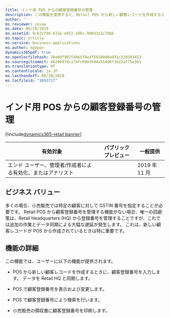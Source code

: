 ```yaml
---
title: インド用 POS からの顧客登録番号の管理
description: この機能を使用すると、Retail POS から新しい顧客レコードを作成するときに、GSTIN などの顧客の登録番号を入力できます。 登録番号は、請求書作成およびレポート作成の目的にも使用されます。
author: ''
ms.reviewer: josaw
ms.date: 06/18/2019
ms.assetid: 9c63278d-615e-e911-a96c-000d3a1c7bbb
ms.topic: article
ms.service: business-applications
ms.author: epopov
dynamics365pdf: true
ms.openlocfilehash: 20a0df902fdb65f0edf59100d0a931c328503453
ms.sourcegitcommit: 4620697dc1f4fc6903504a55406f3d22af75e361
ms.translationtype: HT
ms.contentlocale: ja-JP
ms.lasthandoff: 06/20/2019
ms.locfileid: "1693717"
---
```

# <a name="management-of-customer-registration-numbers-from-pos-for-india"></a>インド用 POS からの顧客登録番号の管理
[!include[dynamics365-retail banner](../includes/dynamics365-retail.md)]

| 有効対象    |  パブリック プレビュー | 一般提供 | 
| ---------- | ---------- |---------- |
|エンド ユーザー、管理者/作成者による有効化、またはアナリスト|| 2019 年 11 月|


## <a name="business-value"></a>ビジネス バリュー
<!-- bv start -->
多くの場合、小売販売では特定の顧客に対して GSTIN 番号を指定することが必要です。 Retail POS から顧客登録番号を管理する機能がない場合、唯一の回避策は、Retail Headquarters (HQ) から登録番号を管理することですが、これでは追加の作業とデータ同期による大幅な遅延が発生します。 これは、新しい顧客レコードが POS から作成されているときは特に重要です。
<!-- bv end -->



## <a name="feature-details"></a>機能の詳細
<!--feature detail start -->
この機能では、ユーザーに以下の機能が提供されます。

-  POS から新しい顧客レコードを作成するときに、顧客登録番号を入力します。 データを Retail HQ と同期します。 

-  POS で顧客登録番号を表示および変更します。 

-  POS で顧客登録番号により検索を行います。 

-  小売販売の領収書に顧客登録番号を印刷します。
<!--feature detail end -->










